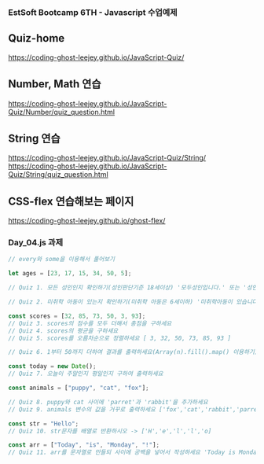 ### EstSoft Bootcamp 6TH - Javascript 수업예제

## Quiz-home

https://coding-ghost-leejey.github.io/JavaScript-Quiz/

## Number, Math 연습

https://coding-ghost-leejey.github.io/JavaScript-Quiz/Number/quiz_question.html

## String 연습

https://coding-ghost-leejey.github.io/JavaScript-Quiz/String/
https://coding-ghost-leejey.github.io/JavaScript-Quiz/String/quiz_question.html

## CSS-flex 연습해보는 페이지

https://coding-ghost-leejey.github.io/ghost-flex/

### Day_04.js 과제

```javascript
// every와 some을 이용해서 풀어보기

let ages = [23, 17, 15, 34, 50, 5];

// Quiz 1. 모든 성인인지 확인하기(성인판단기준 18세이상) '모두성인입니다.' 또는 '성인이 아닌사람이 있습니다' every이용

// Quiz 2. 미취학 아동이 있는지 확인하기(미취학 아동은 6세이하) '미취학아동이 있습니다', 또는 '미취학 아동이 없습니다' some이용

const scores = [32, 85, 73, 50, 3, 93];
// Quiz 3. scores의 점수를 모두 더해서 총점을 구하세요
// Quiz 4. scores의 평균을 구하세요
// Quiz 5. scores를 오름차순으로 정렬하세요 [ 3, 32, 50, 73, 85, 93 ]

// Quiz 6. 1부터 50까지 더하여 결과를 출력하세요(Array(n).fill().map() 이용하기)

const today = new Date();
// Quiz 7. 오늘이 주말인지 평일인지 구하여 출력하세요

const animals = ["puppy", "cat", "fox"];

// Quiz 8. puppy와 cat 사이에 'parret'과 'rabbit'을 추가하세요
// Quiz 9. animals 변수의 값을 거꾸로 출력하세요 ['fox','cat','rabbit','parret','puppy']

const str = "Hello";
// Quiz 10. str문자를 배열로 반환하시오 -> ['H','e','l','l','o]

const arr = ["Today", "is", "Monday", "!"];
// Quiz 11. arr를 문자열로 만들되 사이에 공백을 넣어서 작성하세요 'Today is Monday !'
```

